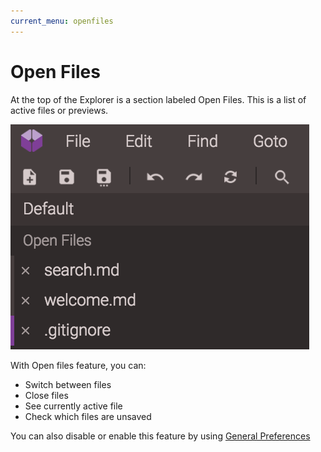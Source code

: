 ```yaml
---
current_menu: openfiles
---
```


# Open Files

At the top of the Explorer is a section labeled Open Files. This is a list of active files or previews.

![find](images/openfiles.png "openfiles")

With Open files feature, you can:
- Switch between files
- Close files
- See currently active file
- Check which files are unsaved

You can also disable or enable this feature by using [General Preferences](../preferences/general.html)
